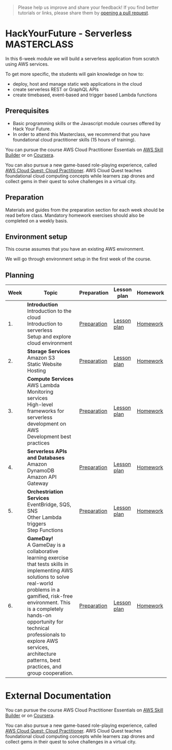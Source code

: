 > Please help us improve and share your feedback! If you find better tutorials
or links, please share them by [opening a pull request](https://github.com/HackYourFuture-CPH/masterclass/pulls).

# HackYourFuture - Serverless MASTERCLASS

In this 6-week module we will build a serverless application from scratch using AWS services. 

To get more specific, the students will gain knowledge on how to:
- deploy, host and manage static web applications in the cloud
- create serverless REST or GraphQL APIs
- create timebased, event-based and trigger based Lambda functions

## Prerequisites

- Basic programming skills or the Javascript module courses offered by Hack Your Future.
- In order to attend this Masterclass, we recommend that you have foundational cloud practitioner skills (15 hours of training). 

You can pursue the course AWS Cloud Practitioner Essentials on [AWS Skill Builder](https://explore.skillbuilder.aws/learn/course/internal/view/elearning/134/aws-cloud-practitioner-essentials) or on [Coursera](https://www.coursera.org/learn/aws-cloud-practitioner-essentials). 

You can also pursue a new game-based role-playing experience, called [AWS Cloud Quest: Cloud Practitioner](https://explore.skillbuilder.aws/learn/course/external/view/elearning/11458/aws-cloud-quest-cloud-practitioner). AWS Cloud Quest teaches foundational cloud computing concepts while learners zap drones and collect gems in their quest to solve challenges in a virtual city.

## Preparation

Materials and guides from the preparation section for each week should be read before class. Mandatory homework exercises should also be completed on a weekly basis.

## Environment setup

This course assumes that you have an existing AWS environment. 

We will go through environment setup in the first week of the course. 


## Planning
| Week | Topic                                                                                                             | Preparation                         | Lesson plan                         | Homework                      |
| ---- | ----------------------------------------------------------------------------------------------------------------- | ----------------------------------- | ----------------------------------- | ----------------------------- |
| 1.   | **Introduction** <br>  Introduction to the cloud <br> Introduction to serverless <br> Setup and explore cloud environment | [Preparation](week1/preparation.md) | [Lesson plan](week1/lesson-plan.md) | [Homework](week1/homework.md) |
| 2.   | **Storage Services** <br>Amazon S3 <br>Static Website Hosting                                                       | [Preparation](week2/preparation.md) | [Lesson plan](week2/lesson-plan.md) | [Homework](week2/homework.md) |
| 3.   | **Compute Services** <br> AWS Lambda <br>Monitoring services <br>High-level frameworks for serverless development on AWS <br> Development best practices                                   | [Preparation](week3/preparation.md) | [Lesson plan](week3/lesson-plan.md) | [Homework](week3/homework.md) |
| 4.   | **Serverless APIs and Databases** <br> Amazon DynamoDB <br> Amazon API Gateway                                     | [Preparation](week5/preparation.md) | [Lesson plan](week5/lesson-plan.md) | [Homework](week5/homework.md) |
| 5.   | **Orchestriation Services** <br> EventBridge, SQS, SNS <br> Other Lambda triggers <br> Step Functions                                     | [Preparation](week4/preparation.md) | [Lesson plan](week4/lesson-plan.md) | [Homework](week4/homework.md) |
| 6.   | **GameDay!** <br> A GameDay is a collaborative learning exercise that tests skills in implementing AWS solutions to solve real-world problems in a gamified, risk-free environment. This is a completely hands-on opportunity for technical professionals to explore AWS services, architecture patterns, best practices, and group cooperation.                                     | [Preparation](week6/preparation.md) | [Lesson plan](week6/lesson-plan.md) | [Homework](week6/homework.md) |


# External Documentation 

You can pursue the course AWS Cloud Practitioner Essentials on [AWS Skill Builder](https://explore.skillbuilder.aws/learn/course/internal/view/elearning/134/aws-cloud-practitioner-essentials) or on [Coursera](https://www.coursera.org/learn/aws-cloud-practitioner-essentials). 

You can also pursue a new game-based role-playing experience, called [AWS Cloud Quest: Cloud Practitioner](https://explore.skillbuilder.aws/learn/course/external/view/elearning/11458/aws-cloud-quest-cloud-practitioner). AWS Cloud Quest teaches foundational cloud computing concepts while learners zap drones and collect gems in their quest to solve challenges in a virtual city.